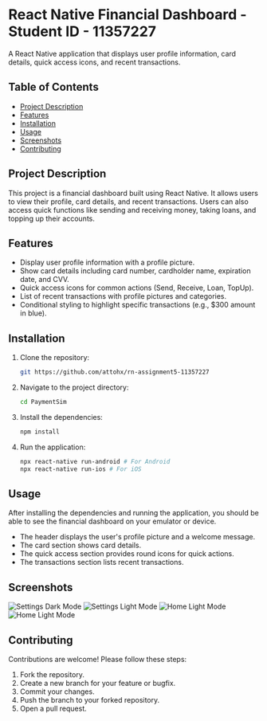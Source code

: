 # React Native Financial Dashboard - Student ID - 11357227

A React Native application that displays user profile information, card details, quick access icons, and recent transactions.

## Table of Contents
- [Project Description](#project-description)
- [Features](#features)
- [Installation](#installation)
- [Usage](#usage)
- [Screenshots](#screenshots)
- [Contributing](#contributing)

## Project Description

This project is a financial dashboard built using React Native. It allows users to view their profile, card details, and recent transactions. Users can also access quick functions like sending and receiving money, taking loans, and topping up their accounts.

## Features

- Display user profile information with a profile picture.
- Show card details including card number, cardholder name, expiration date, and CVV.
- Quick access icons for common actions (Send, Receive, Loan, TopUp).
- List of recent transactions with profile pictures and categories.
- Conditional styling to highlight specific transactions (e.g., $300 amount in blue).

## Installation

1. Clone the repository:
    ```bash
    git https://github.com/attohx/rn-assignment5-11357227
    ```

2. Navigate to the project directory:
    ```bash
    cd PaymentSim
    ```

3. Install the dependencies:
    ```bash
    npm install
    ```

4. Run the application:
    ```bash
    npx react-native run-android # For Android
    npx react-native run-ios # For iOS
    ```

## Usage

After installing the dependencies and running the application, you should be able to see the financial dashboard on your emulator or device.

- The header displays the user's profile picture and a welcome message.
- The card section shows card details.
- The quick access section provides round icons for quick actions.
- The transactions section lists recent transactions.

## Screenshots

![Settings Dark Mode](./cap1.PNG)
![Settings Light Mode](./cap2.PNG)
![Home Light Mode](./cap3.png)
![Home Light Mode](./cap4.png)


## Contributing

Contributions are welcome! Please follow these steps:

1. Fork the repository.
2. Create a new branch for your feature or bugfix.
3. Commit your changes.
4. Push the branch to your forked repository.
5. Open a pull request.

